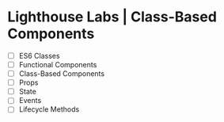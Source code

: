 # Lighthouse Labs | Class-Based Components

* [ ] ES6 Classes
* [ ] Functional Components
* [ ] Class-Based Components
* [ ] Props
* [ ] State
* [ ] Events
* [ ] Lifecycle Methods
